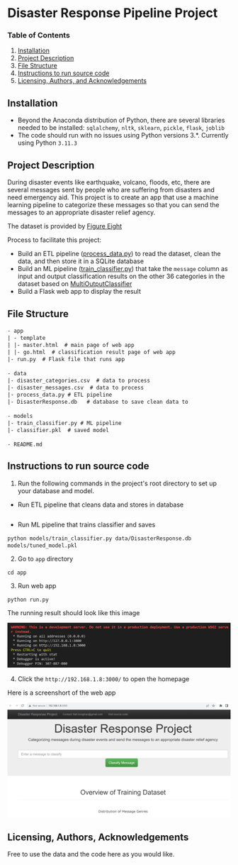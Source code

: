 # Disaster Response Pipeline Project

### Table of Contents

1. [Installation](#installation)
2. [Project Description](#description)
3. [File Structure](#files)
4. [Instructions to run source code](#instruction)
5. [Licensing, Authors, and Acknowledgements](#licensing)

## Installation <a name="installation"></a>

- Beyond the Anaconda distribution of Python, there are several libraries needed to be installed: `sqlalchemy`, `nltk`, `sklearn`, `pickle`, `flask`, `joblib`
- The code should run with no issues using Python versions 3.*. Currently using Python `3.11.3`

## Project Description<a name="description"></a>

<p>During disaster events like earthquake, volcano, floods, etc, there are several messages sent by people who are suffering from disasters and need emergency aid. This project is to create an app that use a machine learning pipeline to categorize these messages so that you can send the messages to an appropriate disaster relief agency.</p>

The dataset is provided by [Figure Eight](https://appen.com/)

Process to facilitate this project:
- Build an ETL pipeline ([process_data.py](https://github.com/hongtranthianh/Disaster-Response-Pipeline/blob/main/data/process_data.py)) to read the dataset, clean the data, and then store it in a SQLite database
- Build an ML pipeline ([train_classifier.py](https://github.com/hongtranthianh/Disaster-Response-Pipeline/blob/main/models/train_classifier.py)) that take the `message` column as input and output classification results on the other 36 categories in the dataset based on [MultiOutputClassifier](http://scikit-learn.org/stable/modules/generated/sklearn.multioutput.MultiOutputClassifier.html)
- Build a Flask web app to display the result

## File Structure <a name="files"></a>


```
- app
| - template
| |- master.html  # main page of web app
| |- go.html  # classification result page of web app
|- run.py  # Flask file that runs app

- data
|- disaster_categories.csv  # data to process 
|- disaster_messages.csv  # data to process
|- process_data.py # ETL pipeline
|- DisasterResponse.db   # database to save clean data to

- models
|- train_classifier.py # ML pipeline
|- classifier.pkl  # saved model 

- README.md
```

## Instructions to run source code<a name="instruction"></a>

1. Run the following commands in the project's root directory to set up your database and model.

  - Run ETL pipeline that cleans data and stores in database
    
```python data/process_data.py data/disaster_messages.csv data/disaster_categories.csv data/DisasterResponse.db
```

  - Run ML pipeline that trains classifier and saves

```
python models/train_classifier.py data/DisasterResponse.db models/tuned_model.pkl
```

2. Go to `app` directory
```
cd app
```

3. Run web app
```
python run.py
```

The running result should look like this image
<p ><img src="Images/app-running-result.png" alt="image" ></p>

4. Click the `http://192.168.1.8:3000/` to open the homepage

Here is a screenshort of the web app
<p ><img src="Images/web-app.png" alt="image" ></p>


## Licensing, Authors, Acknowledgements<a name="licensing"></a>

Free to use the data and the code here as you would like.

